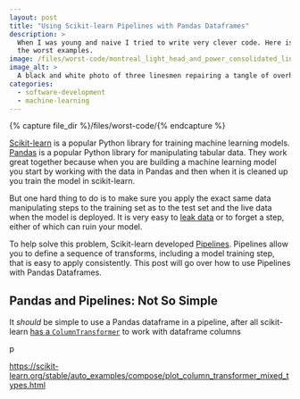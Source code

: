 ```yaml
---
layout: post
title: "Using Scikit-learn Pipelines with Pandas Dataframes"
description: >
  When I was young and naive I tried to write very clever code. Here is one of
  the worst examples.
image: /files/worst-code/montreal_light_head_and_power_consolidated_linesmen_1928.jpg
image_alt: >
  A black and white photo of three linesmen repairing a tangle of overhead wires.
categories:
  - software-development
  - machine-learning
---
```


{% capture file_dir %}/files/worst-code/{% endcapture %}

[Scikit-learn][sklearn] is a popular Python library for training machine
learning models. [Pandas][pandas] is a popular Python library for manipulating
tabular data. They work great together because when you are building a machine
learning model you start by working with the data in Pandas and then when it
is cleaned up you train the model in scikit-learn.

[sklearn]: https://scikit-learn.org
[pandas]: https://pandas.pydata.org/

But one hard thing to do is to make sure you apply the exact same data
manipulating steps to the training set as to the test set and the live data
when the model is deployed. It is very easy to [leak data][leak] or to forget
a step, either of which can ruin your model.

[leak]: https://en.wikipedia.org/wiki/Leakage_(machine_learning)

To help solve this problem, Scikit-learn developed [Pipelines][pipelines].
Pipelines allow you to define a sequence of transforms, including a model
training step, that is easy to apply consistently. This post will go over how
to use Pipelines with Pandas Dataframes.

[pipelines]: https://scikit-learn.org/stable/modules/generated/sklearn.pipeline.Pipeline.html

## Pandas and Pipelines: Not So Simple

It _should_ be simple to use a Pandas dataframe in a pipeline, after all
scikit-learn [has a `ColumnTransformer`][col_trans] to work with dataframe
columns

[col_trans]: https://scikit-learn.org/stable/modules/generated/sklearn.compose.ColumnTransformer.html#sklearn.compose.ColumnTransformer
p

https://scikit-learn.org/stable/auto_examples/compose/plot_column_transformer_mixed_types.html
